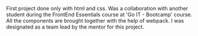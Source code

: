 First project done only with html and css. Was a collaboration with another student during the FrontEnd Essentials course at 'Go IT - Bootcamp' course. All the components are brought together with the help of webpack. I was designated as a team lead by the mentor for this project. 
